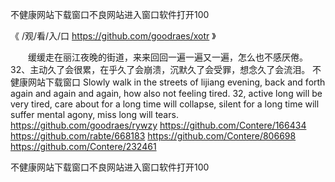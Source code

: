 
不健康网站下载窗口不良网站进入窗口软件打开100




《 /观/看/入/口  https://github.com/goodraes/xotr 》




　　缓缓走在丽江夜晚的街道，来来回回一遍一遍又一遍，怎么也不感厌倦。
	32、主动久了会很累，在乎久了会崩溃，沉默久了会受罪，想念久了会流泪。
不健康网站下载窗口
Slowly walk in the streets of lijiang evening, back and forth again and again and again, how also not feeling tired.
32, active long will be very tired, care about for a long time will collapse, silent for a long time will suffer mental agony, miss long will tears.
https://github.com/goodraes/rywzy
https://github.com/Contere/166434
https://github.com/rabte/668183
https://github.com/Contere/806698
https://github.com/Contere/232461





不健康网站下载窗口不良网站进入窗口软件打开100
